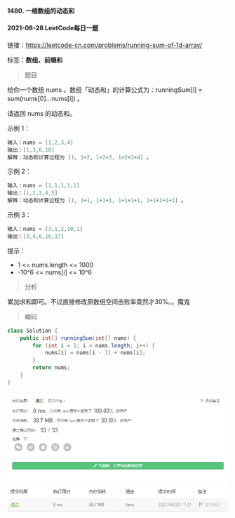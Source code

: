 #### 1480. 一维数组的动态和

#### 2021-08-28 LeetCode每日一题

链接：https://leetcode-cn.com/problems/running-sum-of-1d-array/

标签：**数组、前缀和**

> 题目

给你一个数组 nums 。数组「动态和」的计算公式为：runningSum[i] = sum(nums[0]…nums[i]) 。

请返回 nums 的动态和。

示例 1：

```java
输入：nums = [1,2,3,4]
输出：[1,3,6,10]
解释：动态和计算过程为 [1, 1+2, 1+2+3, 1+2+3+4] 。
```

示例 2：

```java
输入：nums = [1,1,1,1,1]
输出：[1,2,3,4,5]
解释：动态和计算过程为 [1, 1+1, 1+1+1, 1+1+1+1, 1+1+1+1+1] 。
```

示例 3：

```java
输入：nums = [3,1,2,10,1]
输出：[3,4,6,16,17]
```


提示：

- 1 <= nums.length <= 1000
- -10^6 <= nums[i] <= 10^6

> 分析

累加求和即可。不过直接修改原数组空间击败率竟然才30%。。魔鬼

> 编码

```java
class Solution {
    public int[] runningSum(int[] nums) {
        for (int i = 1; i < nums.length; i++) {
            nums[i] = nums[i - 1] + nums[i];
        }
        return nums;
    }
}
```

![image-20210828173207306](1480.一维数组的动态和.assets/image-20210828173207306.png)